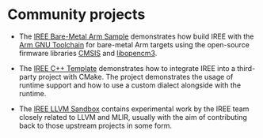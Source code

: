 # Community projects

*   The [IREE Bare-Metal Arm Sample](https://github.com/iml130/iree-bare-metal-arm)
    demonstrates how build IREE with the
    [Arm GNU Toolchain](https://developer.arm.com/tools-and-software/open-source-software/developer-tools/gnu-toolchain)
    for bare-metal Arm targets using the open-source firmware libraries
    [CMSIS](https://github.com/ARM-software/CMSIS_5) and
    [libopencm3](https://github.com/libopencm3/libopencm3).

*   The [IREE C++ Template](https://github.com/iml130/iree-template-cpp)
    demonstrates how to integrate IREE into a third-party project with CMake.
    The project demonstrates the usage of runtime support and how to use a
    custom dialect alongside with the runtime.

*   The [IREE LLVM Sandbox](https://github.com/google/iree-llvm-sandbox)
    contains experimental work by the IREE team closely related to LLVM and
    MLIR, usually with the aim of contributing back to those upstream projects
    in some form.
